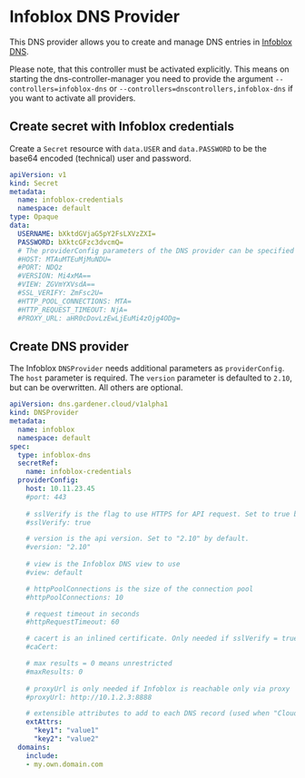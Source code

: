 # Infoblox DNS Provider

This DNS provider allows you to create and manage DNS entries in [Infoblox DNS](https://www.infoblox.com/products/dns/). 

Please note, that this controller must be activated explicitly.
This means on starting the dns-controller-manager you need to provide the argument `--controllers=infoblox-dns` or
`--controllers=dnscontrollers,infoblox-dns` if you want to activate all providers.

## Create secret with Infoblox credentials

Create a `Secret` resource with `data.USER` and `data.PASSWORD` to be the base64 encoded (technical) user and password.

```yaml
apiVersion: v1
kind: Secret
metadata:
  name: infoblox-credentials
  namespace: default
type: Opaque
data:
  USERNAME: bXktdGVjaG5pY2FsLXVzZXI=
  PASSWORD: bXktcGFzc3dvcmQ=
  # The providerConfig parameters of the DNS provider can be specified here alternatively (not recommenended)
  #HOST: MTAuMTEuMjMuNDU=
  #PORT: NDQz
  #VERSION: Mi4xMA==
  #VIEW: ZGVmYXVsdA==
  #SSL_VERIFY: ZmFsc2U=
  #HTTP_POOL_CONNECTIONS: MTA=
  #HTTP_REQUEST_TIMEOUT: NjA=
  #PROXY_URL: aHR0cDovLzEwLjEuMi4zOjg4ODg=
```

## Create DNS provider

The Infoblox `DNSProvider` needs additional parameters as `providerConfig`. The `host` parameter is required.
The `version` parameter is defaulted to `2.10`, but can be overwritten. All others are optional.

```yaml
apiVersion: dns.gardener.cloud/v1alpha1
kind: DNSProvider
metadata:
  name: infoblox
  namespace: default
spec:
  type: infoblox-dns
  secretRef:
    name: infoblox-credentials
  providerConfig:
    host: 10.11.23.45
    #port: 443
    
    # sslVerify is the flag to use HTTPS for API request. Set to true by default.
    #sslVerify: true

    # version is the api version. Set to "2.10" by default.
    #version: "2.10"
   
    # view is the Infoblox DNS view to use
    #view: default

    # httpPoolConnections is the size of the connection pool
    #httpPoolConnections: 10

    # request timeout in seconds
    #httpRequestTimeout: 60

    # cacert is an inlined certificate. Only needed if sslVerify = true and use of self-signed/internal certificate 
    #caCert:

    # max results = 0 means unrestricted
    #maxResults: 0
   
    # proxyUrl is only needed if Infoblox is reachable only via proxy
    #proxyUrl: http://10.1.2.3:8888

    # extensible attributes to add to each DNS record (used when "Cloud Network Automation" is enabled)
    extAttrs:
      "key1": "value1"
      "key2": "value2"
  domains:
    include:
    - my.own.domain.com
```
